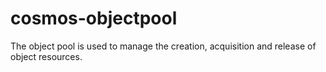 # cosmos-objectpool
The object pool is used to manage the creation, acquisition and release of object resources.
